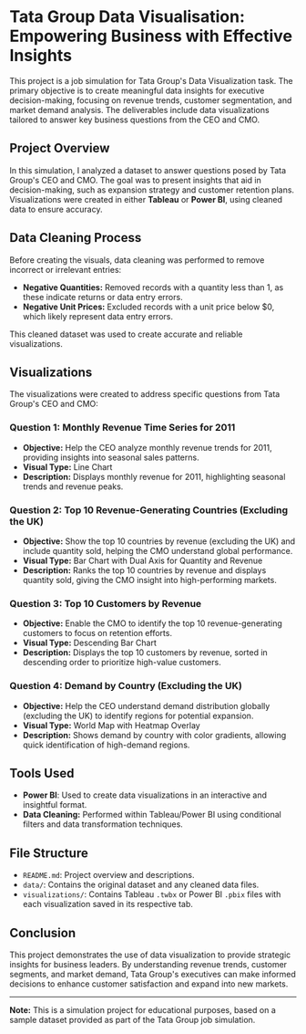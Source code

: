 # Tata Group Data Visualisation: Empowering Business with Effective Insights

This project is a job simulation for Tata Group's Data Visualization task. The primary objective is to create meaningful data insights for executive decision-making, focusing on revenue trends, customer segmentation, and market demand analysis. The deliverables include data visualizations tailored to answer key business questions from the CEO and CMO.

## Project Overview

In this simulation, I analyzed a dataset to answer questions posed by Tata Group's CEO and CMO. The goal was to present insights that aid in decision-making, such as expansion strategy and customer retention plans. Visualizations were created in either **Tableau** or **Power BI**, using cleaned data to ensure accuracy.

## Data Cleaning Process

Before creating the visuals, data cleaning was performed to remove incorrect or irrelevant entries:
- **Negative Quantities:** Removed records with a quantity less than 1, as these indicate returns or data entry errors.
- **Negative Unit Prices:** Excluded records with a unit price below $0, which likely represent data entry errors.

This cleaned dataset was used to create accurate and reliable visualizations.

## Visualizations

The visualizations were created to address specific questions from Tata Group's CEO and CMO:

### Question 1: Monthly Revenue Time Series for 2011
- **Objective:** Help the CEO analyze monthly revenue trends for 2011, providing insights into seasonal sales patterns.
- **Visual Type:** Line Chart
- **Description:** Displays monthly revenue for 2011, highlighting seasonal trends and revenue peaks.

### Question 2: Top 10 Revenue-Generating Countries (Excluding the UK)
- **Objective:** Show the top 10 countries by revenue (excluding the UK) and include quantity sold, helping the CMO understand global performance.
- **Visual Type:** Bar Chart with Dual Axis for Quantity and Revenue
- **Description:** Ranks the top 10 countries by revenue and displays quantity sold, giving the CMO insight into high-performing markets.

### Question 3: Top 10 Customers by Revenue
- **Objective:** Enable the CMO to identify the top 10 revenue-generating customers to focus on retention efforts.
- **Visual Type:** Descending Bar Chart
- **Description:** Displays the top 10 customers by revenue, sorted in descending order to prioritize high-value customers.

### Question 4: Demand by Country (Excluding the UK)
- **Objective:** Help the CEO understand demand distribution globally (excluding the UK) to identify regions for potential expansion.
- **Visual Type:** World Map with Heatmap Overlay
- **Description:** Shows demand by country with color gradients, allowing quick identification of high-demand regions.

## Tools Used

- **Power BI**: Used to create data visualizations in an interactive and insightful format.
- **Data Cleaning:** Performed within Tableau/Power BI using conditional filters and data transformation techniques.

## File Structure

- `README.md`: Project overview and descriptions.
- `data/`: Contains the original dataset and any cleaned data files.
- `visualizations/`: Contains Tableau `.twbx` or Power BI `.pbix` files with each visualization saved in its respective tab.

## Conclusion

This project demonstrates the use of data visualization to provide strategic insights for business leaders. By understanding revenue trends, customer segments, and market demand, Tata Group's executives can make informed decisions to enhance customer satisfaction and expand into new markets.

---

**Note:** This is a simulation project for educational purposes, based on a sample dataset provided as part of the Tata Group job simulation.
